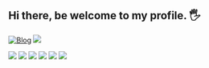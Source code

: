 ## Hi there, be welcome to my profile. 🖐️
[![Blog](https://img.shields.io/website?label=marcoswolf.com.br&style=for-the-badge&url=https://marcoswolf.com.br/)](https://marcoswolf.com.br)
<a href="https://www.linkedin.com/in/marcoswolf" target="_blank"><img src="https://img.shields.io/badge/-LinkedIn-%230077B5?style=for-the-badge&logo=linkedin&logoColor=white" target="_blank"></a>

<div style="display: inline-block">
  <img src="https://img.shields.io/badge/HTML5-E34F26?style=for-the-badge&logo=html5&logoColor=white">
  <img src="https://img.shields.io/badge/CSS3-1572B6?style=for-the-badge&logo=css3&logoColor=white">
  <img src="https://img.shields.io/badge/JavaScript-F7DF1E?style=for-the-badge&logo=javascript&logoColor=black">
  <img src="https://user-images.githubusercontent.com/26293082/220244356-86ed9ccd-488b-4a95-8103-081a2579a29a.svg">
  <img src="https://user-images.githubusercontent.com/26293082/220244494-527f800c-9fd6-4428-a26f-eaf33467eff9.svg">
  <img src="https://user-images.githubusercontent.com/26293082/220244550-e47dccae-f2f9-4ec4-a97f-70ec4c2e2d20.svg">

</div>
